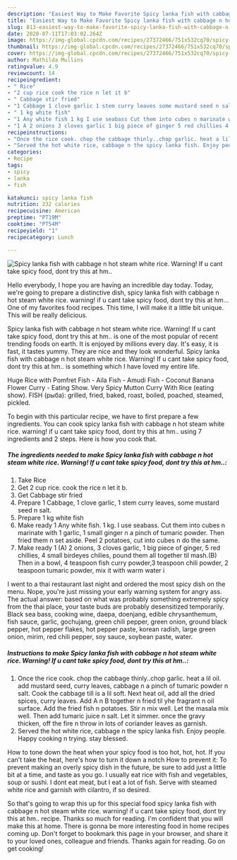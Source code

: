 ```yaml
---
description: "Easiest Way to Make Favorite Spicy lanka fish with cabbage n hot steam white rice.  Warning! If u cant take spicy food, dont try this at hm.."
title: "Easiest Way to Make Favorite Spicy lanka fish with cabbage n hot steam white rice.  Warning! If u cant take spicy food, dont try this at hm.."
slug: 813-easiest-way-to-make-favorite-spicy-lanka-fish-with-cabbage-n-hot-steam-white-rice-warning-if-u-cant-take-spicy-food-dont-try-this-at-hm
date: 2020-07-11T17:03:02.264Z
image: https://img-global.cpcdn.com/recipes/27372466/751x532cq70/spicy-lanka-fish-with-cabbage-n-hot-steam-white-rice-warning-if-u-cant-take-spicy-food-dont-try-recipe-main-photo.jpg
thumbnail: https://img-global.cpcdn.com/recipes/27372466/751x532cq70/spicy-lanka-fish-with-cabbage-n-hot-steam-white-rice-warning-if-u-cant-take-spicy-food-dont-try-recipe-main-photo.jpg
cover: https://img-global.cpcdn.com/recipes/27372466/751x532cq70/spicy-lanka-fish-with-cabbage-n-hot-steam-white-rice-warning-if-u-cant-take-spicy-food-dont-try-recipe-main-photo.jpg
author: Mathilda Mullins
ratingvalue: 4.9
reviewcount: 14
recipeingredient:
- " Rice"
- "2 cup rice cook the rice n let it b"
- " Cabbage stir fried"
- "1 Cabbage 1 clove garlic 1 stem curry leaves some mustard seed n salt"
- " 1 kg white fish"
- "1 Any white fish 1 kg I use seabass Cut them into cubes n marinate with 1 garlic 1 small ginger n a pinch of tumaric powder Then fried them n set aside Peel 2 potatoes cut into cubes n do the same"
- "1 A 2 onions 3 cloves garlic 1 big piece of ginger 5 red chillies 4 small birdeyes chilies pound them all together til mashB  Then in a bowl 4 teaspoon fish curry powder3 teaspoon chili powder 2 teaspoon tumaric powder mix it with warm water i"
recipeinstructions:
- "Once the rice cook. chop the cabbage thinly..chop garlic. heat a lil oil. add mustard seed, curry leaves, cabbage n a pinch of tumaric powder n salt. Cook the cabbage till is a lil soft. Next heat oil, add all the dried spices, curry leaves. Add A n B together n fried til yhe fragrant n oil surface. Add the fried fish n potatoes. Stir n mix well. Let the masala mix well. Then add tumaric juice n salt. Let it simmer. once the gravy thicken, off the fire n throw in lots of coriander leaves as garnish."
- "Served the hot white rice, cabbage n the spicy lanka fish. Enjoy people. Happy cooking n trying. stay blessed."
categories:
- Recipe
tags:
- spicy
- lanka
- fish

katakunci: spicy lanka fish 
nutrition: 232 calories
recipecuisine: American
preptime: "PT19M"
cooktime: "PT54M"
recipeyield: "1"
recipecategory: Lunch

---
```



![Spicy lanka fish with cabbage n hot steam white rice.  Warning! If u cant take spicy food, dont try this at hm..](https://img-global.cpcdn.com/recipes/27372466/751x532cq70/spicy-lanka-fish-with-cabbage-n-hot-steam-white-rice-warning-if-u-cant-take-spicy-food-dont-try-recipe-main-photo.jpg)

Hello everybody, I hope you are having an incredible day today. Today, we're going to prepare a distinctive dish, spicy lanka fish with cabbage n hot steam white rice.  warning! if u cant take spicy food, dont try this at hm... One of my favorites food recipes. This time, I will make it a little bit unique. This will be really delicious.

Spicy lanka fish with cabbage n hot steam white rice.  Warning! If u cant take spicy food, dont try this at hm.. is one of the most popular of recent trending foods on earth. It is enjoyed by millions every day. It's easy, it is fast, it tastes yummy. They are nice and they look wonderful. Spicy lanka fish with cabbage n hot steam white rice.  Warning! If u cant take spicy food, dont try this at hm.. is something which I have loved my entire life.

Huge Rice with Pomfret Fish - Aila Fish - Amudi Fish - Coconut Banana Flower Curry - Eating Show. Very Spicy Mutton Curry With Rice (eating show). FISH (рыба): grilled, fried, baked, roast, boiled, poached, steamed, pickled.


To begin with this particular recipe, we have to first prepare a few ingredients. You can cook spicy lanka fish with cabbage n hot steam white rice.  warning! if u cant take spicy food, dont try this at hm.. using 7 ingredients and 2 steps. Here is how you cook that.

<!--inarticleads1-->

##### The ingredients needed to make Spicy lanka fish with cabbage n hot steam white rice.  Warning! If u cant take spicy food, dont try this at hm..:

1. Take  Rice
1. Get 2 cup rice. cook the rice n let it b.
1. Get  Cabbage stir fried
1. Prepare 1 Cabbage, 1 clove garlic, 1 stem curry leaves, some mustard seed n salt.
1. Prepare  1 kg white fish
1. Make ready 1 Any white fish. 1 kg. I use seabass. Cut them into cubes n marinate with 1 garlic, 1 small ginger n a pinch of tumaric powder. Then fried them n set aside. Peel 2 potatoes, cut into cubes n do the same.
1. Make ready 1 (A) 2 onions, 3 cloves garlic, 1 big piece of ginger, 5 red chillies, 4 small birdeyes chilies, pound them all together til mash.(B)  Then in a bowl, 4 teaspoon fish curry powder,3 teaspoon chili powder, 2 teaspoon tumaric powder, mix it with warm water i


I went to a thai restaurant last night and ordered the most spicy dish on the menu. Nope, you&#39;re just missing your early warning system for angry ass. The actual answer: based on what was probably something extremely spicy from the thai place, your taste buds are probably desensitized temporarily. Black sea bass, cooking wine, daepa, doenjang, edible chrysanthemum, fish sauce, garlic, gochujang, green chili pepper, green onion, ground black pepper, hot pepper flakes, hot pepper paste, korean radish, large green onion, mirim, red chili pepper, soy sauce, soybean paste, water. 

<!--inarticleads2-->

##### Instructions to make Spicy lanka fish with cabbage n hot steam white rice.  Warning! If u cant take spicy food, dont try this at hm..:

1. Once the rice cook. chop the cabbage thinly..chop garlic. heat a lil oil. add mustard seed, curry leaves, cabbage n a pinch of tumaric powder n salt. Cook the cabbage till is a lil soft. Next heat oil, add all the dried spices, curry leaves. Add A n B together n fried til yhe fragrant n oil surface. Add the fried fish n potatoes. Stir n mix well. Let the masala mix well. Then add tumaric juice n salt. Let it simmer. once the gravy thicken, off the fire n throw in lots of coriander leaves as garnish.
1. Served the hot white rice, cabbage n the spicy lanka fish. Enjoy people. Happy cooking n trying. stay blessed.


How to tone down the heat when your spicy food is too hot, hot, hot. If you can&#39;t take the heat, here&#39;s how to turn it down a notch How to prevent it: To prevent making an overly spicy dish in the future, be sure to add just a little bit at a time, and taste as you go. I usually eat rice with fish and vegetables, soup or sushi. I dont eat meat, but I eat a lot of fish. Serve with steamed white rice and garnish with cilantro, if so desired. 

So that's going to wrap this up for this special food spicy lanka fish with cabbage n hot steam white rice.  warning! if u cant take spicy food, dont try this at hm.. recipe. Thanks so much for reading. I'm confident that you will make this at home. There is gonna be more interesting food in home recipes coming up. Don't forget to bookmark this page in your browser, and share it to your loved ones, colleague and friends. Thanks again for reading. Go on get cooking!
